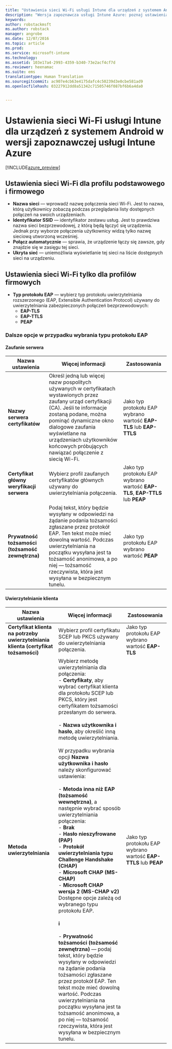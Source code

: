 ```yaml
---
title: "Ustawienia sieci Wi-Fi usługi Intune dla urządzeń z systemem Android | Wersja zapoznawcza usługi Intune Azure | Dokumentacja firmy Microsoft"
description: "Wersja zapoznawcza usługi Intune Azure: poznaj ustawienia usługi Intune, których można użyć do konfigurowania połączeń Wi-Fi na urządzeniach z systemem Android."
keywords: 
author: robstackmsft
ms.author: robstack
manager: angrobe
ms.date: 12/07/2016
ms.topic: article
ms.prod: 
ms.service: microsoft-intune
ms.technology: 
ms.assetid: 103e17a4-2993-4359-b340-73e2acf4cf7d
ms.reviewer: heenamac
ms.suite: ems
translationtype: Human Translation
ms.sourcegitcommit: ac907e4cb63e4175dafc4c50239d3e0cbe581ad9
ms.openlocfilehash: 03227912dd8a51342c71505746f087bf6b6a4da0


---
```


# <a name="intune-wi-fi-settings-for-android-devices-in-intune-azure-preview"></a>Ustawienia sieci Wi-Fi usługi Intune dla urządzeń z systemem Android w wersji zapoznawczej usługi Intune Azure

[!INCLUDE[azure_preview](../includes/azure_preview.md)]

## <a name="wi-fi-settings-for-basic-and-enterprise-profiles"></a>Ustawienia sieci Wi-Fi dla profilu podstawowego i firmowego

- **Nazwa sieci** — wprowadź nazwę połączenia sieci Wi-Fi. Jest to nazwa, którą użytkownicy zobaczą podczas przeglądania listy dostępnych połączeń na swoich urządzeniach.
- **Identyfikator SSID** — identyfikator zestawu usług. Jest to prawdziwa nazwa sieci bezprzewodowej, z którą będą łączyć się urządzenia. Jednak przy wyborze połączenia użytkownicy widzą tylko nazwę sieciową utworzoną wcześniej.
- **Połącz automatycznie** — sprawia, że urządzenie łączy się zawsze, gdy znajdzie się w zasięgu tej sieci.
- **Ukryta sieć** — uniemożliwia wyświetlanie tej sieci na liście dostępnych sieci na urządzeniu.


## <a name="wi-fi-settings-for-enterprise-profiles-only"></a>Ustawienia sieci Wi-Fi tylko dla profilów firmowych

- **Typ protokołu EAP** — wybierz typ protokołu uwierzytelniania rozszerzonego (EAP, Extensible Authentication Protocol) używany do uwierzytelniania zabezpieczonych połączeń bezprzewodowych:
    - **EAP-TLS**
    - **EAP-TTLS**
    - **PEAP**

### <a name="further-options-when-you-choose-an-eap-type"></a>Dalsze opcje w przypadku wybrania typu protokołu EAP

#### <a name="server-trust"></a>Zaufanie serwera



|Nazwa ustawienia|Więcej informacji|Zastosowania|
|-------------|---------------|-----------|
|**Nazwy serwera certyfikatów**|Określ jedną lub więcej nazw pospolitych używanych w certyfikatach wystawionych przez zaufany urząd certyfikacji (CA). Jeśli te informacje zostaną podane, można pominąć dynamiczne okno dialogowe zaufania wyświetlane na urządzeniach użytkowników końcowych próbujących nawiązać połączenie z siecią Wi-Fi.|Jako typ protokołu EAP wybrano wartość **EAP-TLS** lub **EAP-TTLS**|
|**Certyfikat główny weryfikacji serwera**|Wybierz profil zaufanych certyfikatów głównych używany do uwierzytelniania połączenia. |Jako typ protokołu EAP wybrano wartość **EAP-TLS**, **EAP-TTLS** lub **PEAP**|
|**Prywatność tożsamości (tożsamość zewnętrzna)**|Podaj tekst, który będzie wysyłany w odpowiedzi na żądanie podania tożsamości zgłaszane przez protokół EAP. Ten tekst może mieć dowolną wartość. Podczas uwierzytelniania na początku wysyłana jest ta tożsamość anonimowa, a po niej — tożsamość rzeczywista, która jest wysyłana w bezpiecznym tunelu.|Jako typ protokołu EAP wybrano wartość **PEAP**|


#### <a name="client-authentication"></a>Uwierzytelnianie klienta


|Nazwa ustawienia|Więcej informacji|Zastosowania|
|----------|--------------|----------|
|**Certyfikat klienta na potrzeby uwierzytelniania klienta (certyfikat tożsamości)**|Wybierz profil certyfikatu SCEP lub PKCS używany do uwierzytelniania połączenia.|Jako typ protokołu EAP wybrano wartość **EAP-TLS**|
|**Metoda uwierzytelniania**|Wybierz metodę uwierzytelniania dla połączenia:<br>- **Certyfikaty**, aby wybrać certyfikat klienta dla protokołu SCEP lub PKCS, który jest certyfikatem tożsamości przesłanym do serwera.<br><br>- **Nazwa użytkownika i hasło**, aby określić inną metodę uwierzytelniania. <br><br>W przypadku wybrania opcji **Nazwa użytkownika i hasło** należy skonfigurować ustawienia:<br><br>-  **Metoda inna niż EAP (tożsamość wewnętrzna)**, a następnie wybrać sposób uwierzytelniania połączenia:<br>- **Brak**<br>- **Hasło nieszyfrowane (PAP)**<br>- **Protokół uwierzytelniania typu Challenge Handshake (CHAP)**<br>- **Microsoft CHAP (MS-CHAP)**<br>- **Microsoft CHAP wersja 2 (MS-CHAP v2)**<br>Dostępne opcje zależą od wybranego typu protokołu EAP.<br><br>**i**<br><br>- **Prywatność tożsamości (tożsamość zewnętrzna)** — podaj tekst, który będzie wysyłany w odpowiedzi na żądanie podania tożsamości zgłaszane przez protokół EAP. Ten tekst może mieć dowolną wartość. Podczas uwierzytelniania na początku wysyłana jest ta tożsamość anonimowa, a po niej — tożsamość rzeczywista, która jest wysyłana w bezpiecznym tunelu.|Jako typ protokołu EAP wybrano wartość **EAP-TTLS** lub **PEAP**|



<!--HONumber=Feb17_HO1-->


